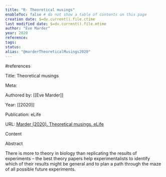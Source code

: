 ```yaml
---
title: "R- Theoretical musings"
enableToc: false # do not show a table of contents on this page
creation date: $=dv.current().file.ctime
last modified date: $=dv.current().file.mtime
author: "Eve Marder"
year: 2020
reference: 
tags: 
status: 
alias: "@marderTheoreticalMusings2020"
---
```

  
#references

Title: Theoretical musings

Meta:

Authored by: [[Eve Marder]]

Year: [[2020]]

Publication: eLife

URL: [Marder (2020). Theoretical musings. eLife](https://doi.org/10.7554/eLife.60703)

Content

Abstract

There is more to theory in biology than replicating the results of experiments – the best theory papers help experimentalists to identify which of their results might be general and to plan a path through the maze of all possible future experiments.